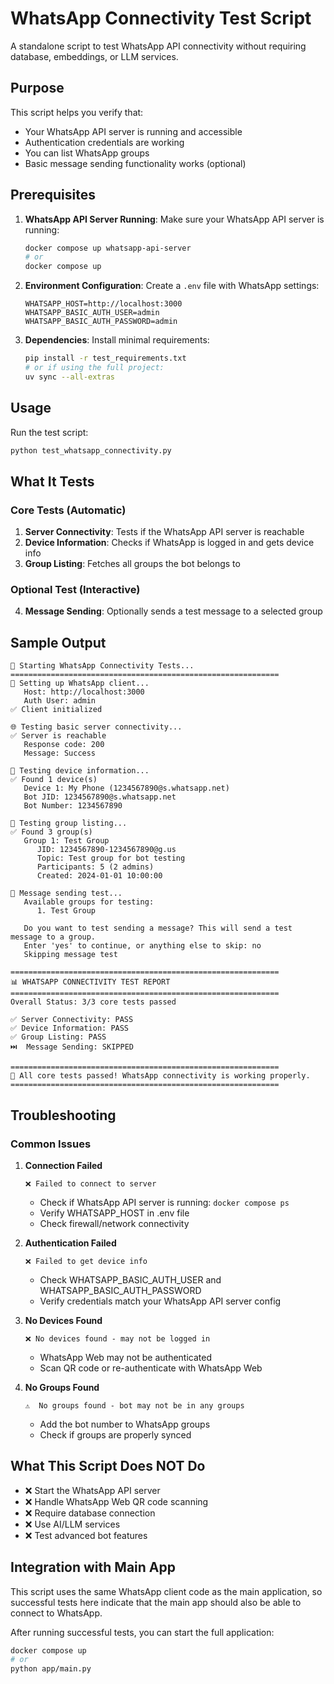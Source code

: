 # WhatsApp Connectivity Test Script

A standalone script to test WhatsApp API connectivity without requiring database, embeddings, or LLM services.

## Purpose

This script helps you verify that:
- Your WhatsApp API server is running and accessible
- Authentication credentials are working
- You can list WhatsApp groups
- Basic message sending functionality works (optional)

## Prerequisites

1. **WhatsApp API Server Running**: Make sure your WhatsApp API server is running:
   ```bash
   docker compose up whatsapp-api-server
   # or
   docker compose up
   ```

2. **Environment Configuration**: Create a `.env` file with WhatsApp settings:
   ```env
   WHATSAPP_HOST=http://localhost:3000
   WHATSAPP_BASIC_AUTH_USER=admin
   WHATSAPP_BASIC_AUTH_PASSWORD=admin
   ```

3. **Dependencies**: Install minimal requirements:
   ```bash
   pip install -r test_requirements.txt
   # or if using the full project:
   uv sync --all-extras
   ```

## Usage

Run the test script:
```bash
python test_whatsapp_connectivity.py
```

## What It Tests

### Core Tests (Automatic)
1. **Server Connectivity**: Tests if the WhatsApp API server is reachable
2. **Device Information**: Checks if WhatsApp is logged in and gets device info
3. **Group Listing**: Fetches all groups the bot belongs to

### Optional Test (Interactive)
4. **Message Sending**: Optionally sends a test message to a selected group

## Sample Output

```
🚀 Starting WhatsApp Connectivity Tests...
============================================================
🔧 Setting up WhatsApp client...
   Host: http://localhost:3000
   Auth User: admin
✅ Client initialized

🌐 Testing basic server connectivity...
✅ Server is reachable
   Response code: 200
   Message: Success

📱 Testing device information...
✅ Found 1 device(s)
   Device 1: My Phone (1234567890@s.whatsapp.net)
   Bot JID: 1234567890@s.whatsapp.net
   Bot Number: 1234567890

👥 Testing group listing...
✅ Found 3 group(s)
   Group 1: Test Group
      JID: 1234567890-1234567890@g.us
      Topic: Test group for bot testing
      Participants: 5 (2 admins)
      Created: 2024-01-01 10:00:00

💬 Message sending test...
   Available groups for testing:
      1. Test Group
   
   Do you want to test sending a message? This will send a test message to a group.
   Enter 'yes' to continue, or anything else to skip: no
   Skipping message test

============================================================
📊 WHATSAPP CONNECTIVITY TEST REPORT
============================================================
Overall Status: 3/3 core tests passed

✅ Server Connectivity: PASS
✅ Device Information: PASS
✅ Group Listing: PASS
⏭️  Message Sending: SKIPPED

============================================================
🎉 All core tests passed! WhatsApp connectivity is working properly.
============================================================
```

## Troubleshooting

### Common Issues

1. **Connection Failed**
   ```
   ❌ Failed to connect to server
   ```
   - Check if WhatsApp API server is running: `docker compose ps`
   - Verify WHATSAPP_HOST in .env file
   - Check firewall/network connectivity

2. **Authentication Failed**
   ```
   ❌ Failed to get device info
   ```
   - Check WHATSAPP_BASIC_AUTH_USER and WHATSAPP_BASIC_AUTH_PASSWORD
   - Verify credentials match your WhatsApp API server config

3. **No Devices Found**
   ```
   ❌ No devices found - may not be logged in
   ```
   - WhatsApp Web may not be authenticated
   - Scan QR code or re-authenticate with WhatsApp Web

4. **No Groups Found**
   ```
   ⚠️  No groups found - bot may not be in any groups
   ```
   - Add the bot number to WhatsApp groups
   - Check if groups are properly synced

## What This Script Does NOT Do

- ❌ Start the WhatsApp API server
- ❌ Handle WhatsApp Web QR code scanning
- ❌ Require database connection
- ❌ Use AI/LLM services
- ❌ Test advanced bot features

## Integration with Main App

This script uses the same WhatsApp client code as the main application, so successful tests here indicate that the main app should also be able to connect to WhatsApp.

After running successful tests, you can start the full application:
```bash
docker compose up
# or
python app/main.py
